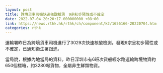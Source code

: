 ```yaml
---
layout: post
title: 跨境貨車司機快速核酸檢測　9宗初步陽性或不確定
date: 2022-07-04 20:20:17.000000000 +08:00
link: https://news.rthk.hk/rthk/ch/component/k2/1656166-20220704.htm
categories: rthk
---
```


運輸署昨日為跨境貨車司機進行了3029次快速核酸檢測，發現9宗呈初步陽性或不確定，已通知衞生署跟進。

當局說，根據內地當局的資料，昨日深圳市有6班次貨船經水路運輸跨境物資約650個標箱，約3280噸貨物，全屬非生鮮類物資。
